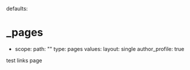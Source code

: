 defaults:
  # _pages
  - scope:
      path: ""
      type: pages
    values:
      layout: single
      author_profile: true

test links page

